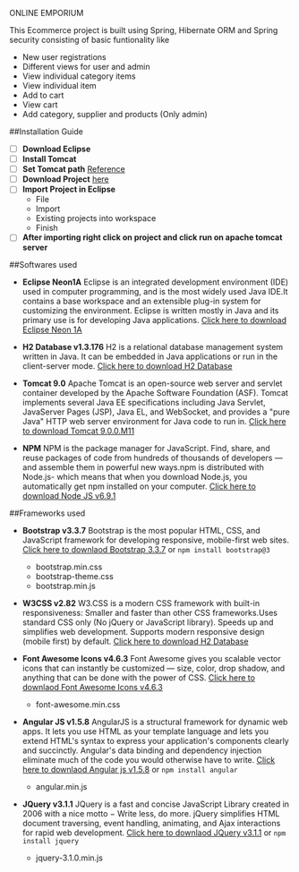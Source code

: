 ONLINE EMPORIUM

This Ecommerce project is built using Spring, Hibernate ORM and Spring security consisting of basic funtionality like
- New user registrations
- Different views for user and admin
- View individual category items
- View individual item
- Add to cart
- View cart
- Add category, supplier and products (Only admin)

##Installation Guide

- [ ] **Download Eclipse**
- [ ] **Install Tomcat** 
- [ ] **Set Tomcat path**  [Reference](https://struts2spring.wordpress.com/2009/09/22/setting-the-java_home-catalina_home-environment-variable-on-windows/)
- [ ] **Download Project** [here](https://github.com/kdheeraj4995/EKART/archive/master.zip)
- [ ] **Import Project in Eclipse**
	- File
	- Import
	- Existing projects into workspace
	- Finish
- [ ] **After importing right click on project and click run on apache tomcat server**

##Softwares used
-	**Eclipse Neon1A**
	Eclipse is an integrated development environment (IDE) used in computer programming, and is the most widely used Java IDE.It contains a base workspace and an extensible plug-in system for customizing the environment. Eclipse is written mostly in Java and its primary use is for developing Java applications.
    [Click here to download Eclipse Neon 1A](http://www.eclipse.org/downloads/download.php?file=/technology/epp/downloads/release/neon/1a/eclipse-jee-neon-1a-win32-x86_64.zip&mirror_id=1109)
    
-	**H2 Database v1.3.176**
H2 is a relational database management system written in Java. It can be embedded in Java applications or run in the client-server mode.
    [Click here to download H2 Database](http://www.h2database.com/h2-2014-04-05.zip)

-	**Tomcat 9.0**
	Apache Tomcat is an open-source web server and servlet container developed by the Apache Software Foundation (ASF). Tomcat implements several Java EE specifications including Java Servlet, JavaServer Pages (JSP), Java EL, and WebSocket, and provides a "pure Java" HTTP web server environment for Java code to run in.
	[Click here to download Tomcat 9.0.0.M11](http://redrockdigimark.com/apachemirror/tomcat/tomcat-9/v9.0.0.M11/bin/apache-tomcat-9.0.0.M11-windows-x64.zip)
  
- **NPM**
	NPM is the package manager for JavaScript. Find, share, and reuse packages of code from hundreds of thousands of developers — and assemble them in powerful new     ways.npm is distributed with Node.js- which means that when you download Node.js, you automatically get npm installed on your computer.
 	[Click here to download Node JS v6.9.1](https://nodejs.org/dist/v6.9.1/node-v6.9.1-x64.msi)

##Frameworks used
-	**Bootstrap v3.3.7**
	Bootstrap is the most popular HTML, CSS, and JavaScript framework for developing  	  responsive, mobile-first web sites. [Click here to downlaod Bootstrap 3.3.7](https://github.com/twbs/bootstrap/releases/download/v3.3.7/bootstrap-3.3.7-dist.zip) or `npm install bootstrap@3`
	- bootstrap.min.css
	- bootstrap-theme.css
	- bootstrap.min.js
 
-	**W3CSS v2.82**
W3.CSS is a modern CSS framework with built-in responsiveness: Smaller and faster than other CSS frameworks.Uses standard CSS only (No jQuery or JavaScript library). Speeds up and simplifies web development. Supports modern responsive design (mobile first) by default.
     [Click here to download H2 Database]( http://www.w3schools.com/lib/w3.css)
     
- **Font Awesome Icons v4.6.3**
	Font Awesome gives you scalable vector icons that can instantly be customized —    	   size, color, drop shadow, and anything that can be done with the power of CSS.
    [Click here to downlaod Font Awesome Icons v4.6.3](http://fontawesome.io/assets/font-awesome-4.6.3.zip)
    - font-awesome.min.css

- **Angular JS v1.5.8**
	AngularJS is a structural framework for dynamic web apps. It lets you use HTML as your template language and lets you extend HTML's syntax to express your application's components clearly and succinctly. Angular's data binding and dependency injection eliminate much of the code you would otherwise have to write. [Click here to downlaod Angular js v1.5.8](https://ajax.googleapis.com/ajax/libs/angularjs/1.5.8/angular.min.js) or `npm install angular` 
	- angular.min.js
  
- **JQuery v3.1.1**
	JQuery is a fast and concise JavaScript Library created in 2006 with a nice motto − Write less, do more. jQuery simplifies HTML document traversing, event handling, animating, and Ajax interactions for rapid web development. [Click here to downlaod JQuery v3.1.1](https://code.jquery.com/jquery-3.1.1.min.js) or `npm install jquery`
	- jquery-3.1.0.min.js

